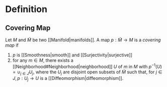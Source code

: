 # Definition
## Covering Map
Let $M$ and $\tilde{M}$ be two [[Manifold|manifolds]]. A map $p : \tilde{M} \to M$ is a *covering map* if
1. $p$ is [[Smoothness|smooth]] and [[Surjectivity|surjective]]
2. for any $m \in M,$ there exists a [[Neighborhood#Neighborhood|neighborhood]] $U$ of $m$ in $M$ with $p^{-1}(U)=\cup_{j \in J}U_j,$ where the $U_j$ are disjoint open subsets of $\tilde{M}$ such that, for $j \in J, p : U_j \to U$ is a [[Diffeomorphism|diffeomorphism]].